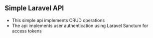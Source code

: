 ## Simple Laravel API

- This simple api implements CRUD operations
- The api implements user authentication using Laravel Sanctum for access tokens
